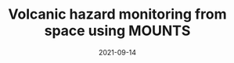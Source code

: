 ---
type: talk
authors: ['Sébastien Valade']
title: "Volcanic hazard monitoring from space using MOUNTS"
event: 90° Congresso della Società Geologica Italiana
event_url: https://www.socgeol.it/N3828/geology-without-borders-90-congresso-della-societa-geologica-italiana.html
location: False
address:
  city: Trieste
  country: Italy
date: 2021-09-14
date_end: 2021-09-16
all_day: True
---
